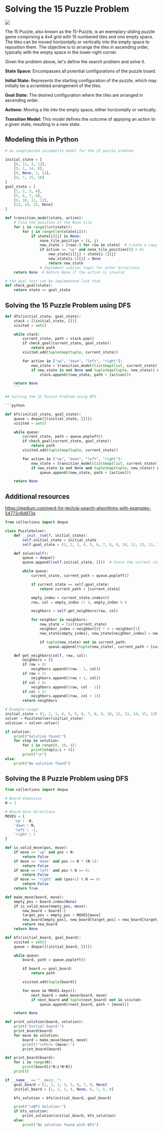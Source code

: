 # Solving the 15 Puzzle Problem

<img src="../../images/15-puzzle.gif"/>

The 15 Puzzle, also known as the 15-Puzzle, is an exemplary sliding puzzle game comprising a 4x4 grid with 15 numbered tiles and one empty space. The tiles can be moved horizontally or vertically into the empty space to reposition them. The objective is to arrange the tiles in ascending order, typically with the empty space in the lower-right corner.

Given the problem above, let's define the search problem and solve it.

**State Space:**
Encompasses all potential configurations of the puzzle board.

**Initial State:** Represents the starting configuration of the puzzle, which may initially be a scrambled arrangement of the tiles.

**Goal State:** The desired configuration where the tiles are arranged in ascending order.

**Actions:** Moving a tile into the empty space, either horizontally or vertically.

**Transition Model:** This model defines the outcome of applying an action to a given state, resulting in a new state.

## Modeling this in Python

```python
# an unoptimized incompelte model for the 15 puzzle problem

initial_state = [
    [6, 11, 3, 13],
    [5, 1, 14, 8],
    [9, None, 2, 12],
    [4, 7, 15, 10]
]
goal_state = [
    [1, 2, 3, 4],
    [5, 6, 7, 8],
    [9, 10, 11, 12],
    [13, 14, 15, None]
]

def transition_model(state, action):
    # Find the position of the None tile
    for i in range(len(state)):
        for j in range(len(state[i])):
            if state[i][j] is None:
                none_tile_position = (i, j)
                new_state = [row[:] for row in state]  # Create a copy of the state
                if action == "up" and none_tile_position[0] > 0:
                    new_state[i][j] = state[i-1][j]
                    new_state[i-1][j] = None
                    return new_state
                # Implement similar logic for other directions
    return None  # Return None if the action is invalid

# the goal test can be implemented link that
def check_goal(state):
    return state == goal_state

```

## Solving the 15 Puzzle Problem using DFS

````python
def dfs(initial_state, goal_state):
    stack = [(initial_state, [])]
    visited = set()

    while stack:
        current_state, path = stack.pop()
        if check_goal(current_state, goal_state):
            return path
        visited.add(tuple(map(tuple, current_state))

        for action in ["up", "down", "left", "right"]:
            new_state = transition_model(list(map(list, current_state)), action)
            if new_state is not None and tuple(map(tuple, new_state)) not in visited:
                stack.append((new_state, path + [action]))

    return None
    ```

## Solving the 15 Puzzle Problem using BFS

```python

def bfs(initial_state, goal_state):
    queue = deque([(initial_state, [])])
    visited = set()

    while queue:
        current_state, path = queue.popleft()
        if check_goal(current_state, goal_state):
            return path
        visited.add(tuple(map(tuple, current_state))

        for action in ["up", "down", "left", "right"]:
            new_state = transition_model(list(map(list, current_state)), action)
            if new_state is not None and tuple(map(tuple, new_state)) not in visited:
                queue.append((new_state, path + [action]))

    return None
````

## Additional resources

https://medium.com/nerd-for-tech/ai-search-algorithms-with-examples-54772c6d973a

```python
from collections import deque

class PuzzleSolver:
    def __init__(self, initial_state):
        self.initial_state = initial_state
        self.goal_state = (1, 2, 3, 4, 5, 6, 7, 8, 9, 10, 11, 12, 13, 14, 15, 0)

    def solve(self):
        queue = deque()
        queue.append((self.initial_state, []))  # Store the current state and the path to this state

        while queue:
            current_state, current_path = queue.popleft()

            if current_state == self.goal_state:
                return current_path + [current_state]

            empty_index = current_state.index(0)
            row, col = empty_index // 4, empty_index % 4

            neighbors = self.get_neighbors(row, col)

            for neighbor in neighbors:
                new_state = list(current_state)
                neighbor_index = neighbor[0] * 4 + neighbor[1]
                new_state[empty_index], new_state[neighbor_index] = new_state[neighbor_index], new_state[empty_index]

                if tuple(new_state) not in current_path:
                    queue.append((tuple(new_state), current_path + [current_state]))

    def get_neighbors(self, row, col):
        neighbors = []
        if row > 0:
            neighbors.append((row - 1, col))
        if row < 3:
            neighbors.append((row + 1, col))
        if col > 0:
            neighbors.append((row, col - 1))
        if col < 3:
            neighbors.append((row, col + 1))
        return neighbors

# Example usage:
initial_state = (1, 2, 3, 4, 5, 6, 0, 7, 8, 9, 10, 11, 13, 14, 15, 12)
solver = PuzzleSolver(initial_state)
solution = solver.solve()

if solution:
    print("Solution found:")
    for step in solution:
        for i in range(0, 16, 4):
            print(step[i:i + 4])
        print("\n")
else:
    print("No solution found")

```

## Solving the 8 Puzzle Problem using DFS

```python
from collections import deque

# Board dimension
N = 3

# Board move directions
MOVES = {
    'up': -N,
    'down': N,
    'left': -1,
    'right': 1
}

def is_valid_move(pos, move):
    if move == 'up' and pos < N:
        return False
    if move == 'down' and pos >= N * (N-1):
        return False
    if move == 'left' and pos % N == 0:
        return False
    if move == 'right' and (pos+1) % N == 0:
        return False
    return True

def make_move(board, move):
    empty_pos = board.index(None)
    if is_valid_move(empty_pos, move):
        new_board = board[:]
        target_pos = empty_pos + MOVES[move]
        new_board[empty_pos], new_board[target_pos] = new_board[target_pos], new_board[empty_pos]
        return new_board
    return None

def bfs(initial_board, goal_board):
    visited = set()
    queue = deque([(initial_board, [])])

    while queue:
        board, path = queue.popleft()

        if board == goal_board:
            return path

        visited.add(tuple(board))

        for move in MOVES.keys():
            next_board = make_move(board, move)
            if next_board and tuple(next_board) not in visited:
                queue.append((next_board, path + [move]))

    return None

def print_solution(board, solution):
    print("Initial board:")
    print_board(board)
    for move in solution:
        board = make_move(board, move)
        print(f"\nMove {move}:")
        print_board(board)

def print_board(board):
    for i in range(N):
        print(board[i*N:i*N+N])
    print()

if __name__ == "__main__":
    goal_board = [1, 2, 3, 4, 5, 6, 7, 8, None]
    initial_board = [1, 2, 3, 4, None, 6, 7, 5, 8]

    bfs_solution = bfs(initial_board, goal_board)

    print("\nBFS Solution:")
    if bfs_solution:
        print_solution(initial_board, bfs_solution)
    else:
        print("No solution found with BFS")


```
